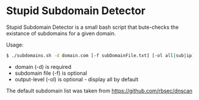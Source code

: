 # Stupid Subdomain Detector

Stupid Subdomain Detector is a small bash script that bute-checks the existance of subdomains for a given domain.

Usage:
```sh
$ ./subdomains.sh -d domain.com [-f subDomainFile.txt] [-ol all|sub|ip]
```

  - domain (-d) is required
  - subdomain file (-f) is optional
  - output-level (-ol) is optional - display all by default

The default subdomain list was taken from https://github.com/rbsec/dnscan
